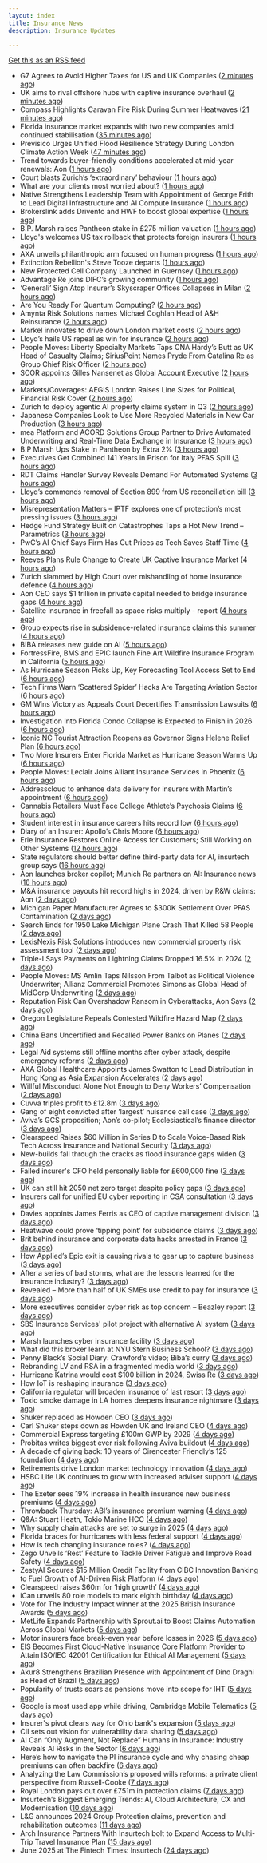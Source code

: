 ```yaml
---
layout: index
title: Insurance News
description: Insurance Updates

---
```


[Get this as an RSS feed](/insurance.rss)

<!-- news_marker starts -->
- G7 Agrees to Avoid Higher Taxes for US and UK Companies ([2 minutes ago](https://www.insurancejournal.com/news/international/2025/06/30/829566.htm))
- UK aims to rival offshore hubs with captive insurance overhaul ([2 minutes ago](https://www.insurancebusinessmag.com/uk/news/breaking-news/uk-aims-to-rival-offshore-hubs-with-captive-insurance-overhaul-540919.aspx))
- Compass Highlights Caravan Fire Risk During Summer Heatwaves ([21 minutes ago](https://insurance-edge.net/2025/06/30/compass-highlights-caravan-fire-risk-during-summer-heatwaves/))
- Florida insurance market expands with two new companies amid continued stabilisation ([35 minutes ago](https://www.reinsurancene.ws/florida-insurance-market-expands-with-two-new-companies-amid-continued-stabilisation/))
- Previsico Urges Unified Flood Resilience Strategy During London Climate Action Week ([47 minutes ago](https://www.insurtechinsights.com/previsico-urges-unified-flood-resilience-strategy-during-london-climate-action-week/))
- Trend towards buyer-friendly conditions accelerated at mid-year renewals: Aon ([1 hours ago](https://www.reinsurancene.ws/trend-towards-buyer-friendly-conditions-accelerated-at-mid-year-renewals-aon/))
- Court blasts Zurich’s ‘extraordinary’ behaviour ([1 hours ago](https://www.postonline.co.uk/news/7958043/court-blasts-zurich%E2%80%99s-%E2%80%98extraordinary%E2%80%99-behaviour))
- What are your clients most worried about? ([1 hours ago](https://www.insurancebusinessmag.com/uk/tv/what-are-your-clients-most-worried-about-540914.aspx))
- Native Strengthens Leadership Team with Appointment of George Frith to Lead Digital Infrastructure and AI Compute Insurance ([1 hours ago](https://www.insurtechinsights.com/native-strengthens-leadership-team-with-appointment-of-george-frith-to-lead-digital-infrastructure-and-ai-compute-insurance/))
- Brokerslink adds Drivento and HWF to boost global expertise ([1 hours ago](https://www.insurancebusinessmag.com/uk/news/breaking-news/brokerslink-adds-drivento-and-hwf-to-boost-global-expertise-540904.aspx))
- B.P. Marsh raises Pantheon stake in £275 million valuation ([1 hours ago](https://www.insurancebusinessmag.com/uk/news/breaking-news/b-p--marsh-raises-pantheon-stake-in-275-million-valuation-540897.aspx))
- Lloyd's welcomes US tax rollback that protects foreign insurers ([1 hours ago](https://www.insurancebusinessmag.com/uk/news/breaking-news/lloyds-welcomes-us-tax-rollback-that-protects-foreign-insurers-540899.aspx))
- AXA unveils philanthropic arm focused on human progress ([1 hours ago](https://www.insurancebusinessmag.com/uk/news/non-profits/axa-unveils-philanthropic-arm-focused-on-human-progress-540894.aspx))
- Extinction Rebellion's Steve Tooze departs ([1 hours ago](https://www.postonline.co.uk/people/7958040/tooze-steps-down-from-extinction-rebellion-leadership))
- New Protected Cell Company Launched in Guernsey ([1 hours ago](https://insurance-edge.net/2025/06/30/new-protected-cell-company-launched-in-guernsey/))
- Advantage Re joins DIFC’s growing community ([1 hours ago](https://www.reinsurancene.ws/advantage-re-joins-difcs-growing-community/))
- ‘Generali’ Sign Atop Insurer’s Skyscraper Offices Collapses in Milan ([2 hours ago](https://www.insurancejournal.com/news/international/2025/06/30/829557.htm))
- Are You Ready For Quantum Computing? ([2 hours ago](https://insurance-edge.net/2025/06/30/are-you-ready-for-quantum-computing/))
- Amynta Risk Solutions names Michael Coghlan Head of A&H Reinsurance ([2 hours ago](https://www.reinsurancene.ws/amynta-risk-solutions-names-michael-coghlan-head-of-ah-reinsurance/))
- Markel innovates to drive down London market costs ([2 hours ago](https://www.postonline.co.uk/lloyd%E2%80%99slondon/7958027/markel-innovates-to-drive-down-london-market-costs))
- Lloyd’s hails US repeal as win for insurance ([2 hours ago](https://www.postonline.co.uk/news/7958041/lloyd%E2%80%99s-hails-us-repeal-as-win-for-insurance))
- People Moves: Liberty Specialty Markets Taps CNA Hardy’s Butt as UK Head of Casualty Claims; SiriusPoint Names Pryde From Catalina Re as Group Chief Risk Officer ([2 hours ago](https://www.insurancejournal.com/news/international/2025/06/30/829550.htm))
- SCOR appoints Gilles Nansenet as Global Account Executive ([2 hours ago](https://www.reinsurancene.ws/scor-appoints-gilles-nansenet-as-global-account-executive/))
- Markets/Coverages: AEGIS London Raises Line Sizes for Political, Financial Risk Cover ([2 hours ago](https://www.insurancejournal.com/news/international/2025/06/30/829543.htm))
- Zurich to deploy agentic AI property claims system in Q3 ([2 hours ago](https://www.postonline.co.uk/technology/7958014/zurich-to-deploy-agentic-ai-property-claims-system-in-q3))
- Japanese Companies Look to Use More Recycled Materials in New Car Production ([3 hours ago](https://insurance-edge.net/2025/06/30/japanese-companies-look-to-use-more-recycled-materials-in-new-car-production/))
- mea Platform and ACORD Solutions Group Partner to Drive Automated Underwriting and Real-Time Data Exchange in Insurance ([3 hours ago](https://www.insurtechinsights.com/mea-platform-and-acord-solutions-group-partner-to-drive-automated-underwriting-and-real-time-data-exchange-in-insurance/))
- B.P Marsh Ups Stake in Pantheon by Extra 2% ([3 hours ago](https://insurance-edge.net/2025/06/30/b-p-marsh-ups-stake-in-pantheon-by-extra-2/))
- Executives Get Combined 141 Years in Prison for Italy PFAS Spill ([3 hours ago](https://www.insurancejournal.com/news/international/2025/06/30/829529.htm))
- RDT Claims Handler Survey Reveals Demand For Automated Systems ([3 hours ago](https://insurance-edge.net/2025/06/30/rdt-claims-handler-survey-reveals-demand-for-automated-systems/))
- Lloyd’s commends removal of Section 899 from US reconciliation bill ([3 hours ago](https://www.reinsurancene.ws/lloyds-commends-removal-of-section-899-from-us-reconciliation-bill/))
- Misrepresentation Matters – IPTF explores one of protection’s most pressing issues ([3 hours ago](https://ifamagazine.com/misrepresentation-matters-iptf-explores-one-of-protections-most-pressing-issues/))
- Hedge Fund Strategy Built on Catastrophes Taps a Hot New Trend – Parametrics ([3 hours ago](https://www.insurancejournal.com/news/international/2025/06/30/829517.htm))
- PwC’s AI Chief Says Firm Has Cut Prices as Tech Saves Staff Time ([4 hours ago](https://www.insurancejournal.com/news/international/2025/06/30/829514.htm))
- Reeves Plans Rule Change to Create UK Captive Insurance Market ([4 hours ago](https://www.insurancejournal.com/news/international/2025/06/30/829506.htm))
- Zurich slammed by High Court over mishandling of home insurance defence ([4 hours ago](https://www.insurancebusinessmag.com/uk/news/legal-insights/zurich-slammed-by-high-court-over-mishandling-of-home-insurance-defence-540881.aspx))
- Aon CEO says $1 trillion in private capital needed to bridge insurance gaps ([4 hours ago](https://www.insurancebusinessmag.com/uk/news/breaking-news/aon-ceo-says-1-trillion-in-private-capital-needed-to-bridge-insurance-gaps-540875.aspx))
- Satellite insurance in freefall as space risks multiply - report ([4 hours ago](https://www.insurancebusinessmag.com/uk/news/breaking-news/satellite-insurance-in-freefall-as-space-risks-multiply--report-540869.aspx))
- Group expects rise in subsidence-related insurance claims this summer ([4 hours ago](https://www.insurancebusinessmag.com/uk/news/claims/group-expects-rise-in-subsidencerelated-insurance-claims-this-summer-540868.aspx))
- BIBA releases new guide on AI ([5 hours ago](https://www.insurancebusinessmag.com/uk/news/technology/biba-releases-new-guide-on-ai-540867.aspx))
- FortressFire, BMS and EPIC launch Fine Art Wildfire Insurance Program in California ([5 hours ago](https://www.reinsurancene.ws/fortressfire-bms-and-epic-launch-fine-art-wildfire-insurance-program-in-california/))
- As Hurricane Season Picks Up, Key Forecasting Tool Access Set to End ([6 hours ago](https://www.insurancejournal.com/news/national/2025/06/30/829490.htm))
- Tech Firms Warn ‘Scattered Spider’ Hacks Are Targeting Aviation Sector ([6 hours ago](https://www.insurancejournal.com/news/national/2025/06/30/829496.htm))
- GM Wins Victory as Appeals Court Decertifies Transmission Lawsuits ([6 hours ago](https://www.insurancejournal.com/news/national/2025/06/30/829493.htm))
- Investigation Into Florida Condo Collapse is Expected to Finish in 2026 ([6 hours ago](https://www.insurancejournal.com/news/southeast/2025/06/30/829469.htm))
- Iconic NC Tourist Attraction Reopens as Governor Signs Helene Relief Plan ([6 hours ago](https://www.insurancejournal.com/news/southeast/2025/06/30/829473.htm))
- Two More Insurers Enter Florida Market as Hurricane Season Warms Up ([6 hours ago](https://www.insurancejournal.com/news/southeast/2025/06/30/829477.htm))
- People Moves: Leclair Joins Alliant Insurance Services in Phoenix ([6 hours ago](https://www.insurancejournal.com/news/west/2025/06/30/829007.htm))
- Addresscloud to enhance data delivery for insurers with Martin’s appointment ([6 hours ago](https://www.reinsurancene.ws/addresscloud-to-enhance-data-delivery-for-insurers-with-martins-appointment/))
- Cannabis Retailers Must Face College Athlete’s Psychosis Claims ([6 hours ago](https://www.insurancejournal.com/news/east/2025/06/30/829442.htm))
- Student interest in insurance careers hits record low ([6 hours ago](https://www.postonline.co.uk/people/7957759/student-interest-in-insurance-careers-hits-record-low))
- Diary of an Insurer: Apollo’s Chris Moore ([6 hours ago](https://www.postonline.co.uk/lloyd%E2%80%99slondon/7957498/diary-of-an-insurer%C2%A0apollo%E2%80%99s-chris-moore))
- Erie Insurance Restores Online Access for Customers; Still Working on Other Systems ([12 hours ago](https://www.insurancejournal.com/news/east/2025/06/29/829484.htm))
- State regulators should better define third-party data for AI, insurtech group says ([16 hours ago](https://www.dig-in.com/news/naic-should-better-define-third-party-ai-data-aitc-says))
- Aon launches broker copilot; Munich Re partners on AI: Insurance news ([16 hours ago](https://www.dig-in.com/news/aon-launches-copilot-munich-re-partners-ai-insurance-news))
- M&A insurance payouts hit record highs in 2024, driven by R&W claims: Aon ([2 days ago](https://www.reinsurancene.ws/ma-insurance-payouts-hit-record-highs-in-2024-driven-by-rw-claims-aon/))
- Michigan Paper Manufacturer Agrees to $300K Settlement Over PFAS Contamination ([2 days ago](https://www.insurancejournal.com/news/midwest/2025/06/27/829444.htm))
- Search Ends for 1950 Lake Michigan Plane Crash That Killed 58 People ([2 days ago](https://www.insurancejournal.com/news/midwest/2025/06/27/829439.htm))
- LexisNexis Risk Solutions introduces new commercial property risk assessment tool ([2 days ago](https://www.reinsurancene.ws/lexisnexis-risk-solutions-introduces-new-commercial-property-risk-assessment-tool/))
- Triple-I Says Payments on Lightning Claims Dropped 16.5% in 2024 ([2 days ago](https://www.insurancejournal.com/news/national/2025/06/27/829432.htm))
- People Moves: MS Amlin Taps Nilsson From Talbot as Political Violence Underwriter; Allianz Commercial Promotes Simons as Global Head of MidCorp Underwriting ([2 days ago](https://www.insurancejournal.com/news/international/2025/06/27/829424.htm))
- Reputation Risk Can Overshadow Ransom in Cyberattacks, Aon Says ([2 days ago](https://www.insurancejournal.com/news/national/2025/06/27/829422.htm))
- Oregon Legislature Repeals Contested Wildfire Hazard Map ([2 days ago](https://www.insurancejournal.com/news/west/2025/06/27/829417.htm))
- China Bans Uncertified and Recalled Power Banks on Planes ([2 days ago](https://www.insurancejournal.com/news/international/2025/06/27/829412.htm))
- Legal Aid systems still offline months after cyber attack, despite emergency reforms ([2 days ago](https://www.insurancebusinessmag.com/uk/news/cyber/legal-aid-systems-still-offline-months-after-cyber-attack-despite-emergency-reforms-540768.aspx))
- AXA Global Healthcare Appoints James Swatton to Lead Distribution in Hong Kong as Asia Expansion Accelerates ([2 days ago](https://www.insurtechinsights.com/axa-global-healthcare-appoints-james-swatton-to-lead-distribution-in-hong-kong-as-asia-expansion-accelerates/))
- Willful Misconduct Alone Not Enough to Deny Workers’ Compensation ([2 days ago](https://www.insurancejournal.com/news/east/2025/06/27/829407.htm))
- Cuvva triples profit to £12.8m ([3 days ago](https://www.postonline.co.uk/personal/7958033/cuvva-triples-profit-to-%C2%A3128m))
- Gang of eight convicted after ‘largest’ nuisance call case ([3 days ago](https://www.postonline.co.uk/news/7958035/gang-of-eight-convicted-after-largest-nuisance-call-case))
- Aviva’s GCS proposition; Aon’s co-pilot; Ecclesiastical’s finance director ([3 days ago](https://www.postonline.co.uk/news/7958002/aviva%E2%80%99s-gcs-proposition-aon%E2%80%99s-co-pilot-ecclesiastical%E2%80%99s-finance-director))
- Clearspeed Raises $60 Million in Series D to Scale Voice-Based Risk Tech Across Insurance and National Security ([3 days ago](https://www.insurtechinsights.com/clearspeed-raises-60-million-in-series-d-to-scale-voice-based-risk-tech-across-insurance-and-national-security/))
- New-builds fall through the cracks as flood insurance gaps widen ([3 days ago](https://www.insurancebusinessmag.com/uk/news/catastrophe/newbuilds-fall-through-the-cracks-as-flood-insurance-gaps-widen-540739.aspx))
- Failed insurer's CFO held personally liable for £600,000 fine ([3 days ago](https://www.insurancebusinessmag.com/uk/news/breaking-news/failed-insurers-cfo-held-personally-liable-for-600000-fine-540737.aspx))
- UK can still hit 2050 net zero target despite policy gaps ([3 days ago](https://www.insurancebusinessmag.com/uk/news/breaking-news/uk-can-still-hit-2050-net-zero-target-despite-policy-gaps-540736.aspx))
- Insurers call for unified EU cyber reporting in CSA consultation ([3 days ago](https://www.insurancebusinessmag.com/uk/news/cyber/insurers-call-for-unified-eu-cyber-reporting-in-csa-consultation-540735.aspx))
- Davies appoints James Ferris as CEO of captive management division ([3 days ago](https://www.insurancebusinessmag.com/uk/news/breaking-news/davies-appoints-james-ferris-as-ceo-of-captive-management-division-540734.aspx))
- Heatwave could prove ‘tipping point’ for subsidence claims ([3 days ago](https://www.postonline.co.uk/news/7958032/heatwave-could-prove-%E2%80%98tipping-point%E2%80%99-for-subsidence-claims))
- Brit behind insurance and corporate data hacks arrested in France ([3 days ago](https://www.insurancebusinessmag.com/uk/news/cyber/brit-behind-insurance-and-corporate-data-hacks-arrested-in-france-540732.aspx))
- How Applied’s Epic exit is causing rivals to gear up to capture business ([3 days ago](https://www.postonline.co.uk/news/7958023/how-applied%E2%80%99s-epic-exit-is-causing-rivals-to-gear-up-to-capture-business))
- After a series of bad storms, what are the lessons learned for the insurance industry? ([3 days ago](https://www.insurancebusinessmag.com/uk/tv/after-a-series-of-bad-storms-what-are-the-lessons-learned-for-the-insurance-industry-540721.aspx))
- Revealed – More than half of UK SMEs use credit to pay for insurance ([3 days ago](https://www.insurancebusinessmag.com/uk/news/sme/revealed--more-than-half-of-uk-smes-use-credit-to-pay-for-insurance-540714.aspx))
- More executives consider cyber risk as top concern – Beazley report ([3 days ago](https://www.insurancebusinessmag.com/uk/news/cyber/more-executives-consider-cyber-risk-as-top-concern--beazley-report-540713.aspx))
- SBS Insurance Services' pilot project with alternative AI system ([3 days ago](https://www.insurancebusinessmag.com/uk/news/claims/sbs-insurance-services-pilot-project-with-alternative-ai-system-540710.aspx))
- Marsh launches cyber insurance facility ([3 days ago](https://www.insurancebusinessmag.com/uk/news/cyber/marsh-launches-cyber-insurance-facility-540707.aspx))
- What did this broker learn at NYU Stern Business School? ([3 days ago](https://www.insurancebusinessmag.com/uk/news/breaking-news/what-did-this-broker-learn-at-nyu-stern-business-school-540702.aspx))
- Penny Black’s Social Diary: Crawford’s video; Biba’s curry ([3 days ago](https://www.postonline.co.uk/people/7957820/penny-black%E2%80%99s-social-diary-crawford%E2%80%99s-video-biba%E2%80%99s-curry))
- Rebranding LV and RSA in a fragmented media world ([3 days ago](https://www.postonline.co.uk/personal/7957983/rebranding-lv-and-rsa-in-a-fragmented-media-world))
- Hurricane Katrina would cost $100 billion in 2024, Swiss Re ([3 days ago](https://www.dig-in.com/news/hurricane-katrina-would-cost-100-billion-in-2024-swiss-re))
- How IoT is reshaping insurance ([3 days ago](https://www.dig-in.com/opinion/how-internet-of-things-is-reshaping-insurance))
- California regulator will broaden insurance of last resort ([3 days ago](https://www.dig-in.com/news/california-regulator-will-broaden-insurance-of-last-resort))
- Toxic smoke damage in LA homes deepens insurance nightmare ([3 days ago](https://www.dig-in.com/articles/toxic-smoke-damage-in-la-homes-deepens-insurance-nightmare))
- Shuker replaced as Howden CEO ([3 days ago](https://www.insurancebusinessmag.com/uk/news/breaking-news/shuker-replaced-as-howden-ceo-540607.aspx))
- Carl Shuker steps down as Howden UK and Ireland CEO ([4 days ago](https://www.postonline.co.uk/news/7958018/carl-shuker-steps-down-as-howden-uk-and-ireland-ceo))
- Commercial Express targeting £100m GWP by 2029 ([4 days ago](https://www.postonline.co.uk/commercial/7957991/commercial-express-targeting-%C2%A3100m-gwp-by-2029))
- Probitas writes biggest ever risk following Aviva buildout ([4 days ago](https://www.postonline.co.uk/commercial/7958003/probitas-writes-biggest-ever-risk-following-aviva-buildout))
- A decade of giving back: 10 years of Cirencester Friendly’s 125 foundation ([4 days ago](https://ifamagazine.com/a-decade-of-giving-back-10-years-of-cirencester-friendlys-125-foundation/))
- Retirements drive London market technology innovation ([4 days ago](https://www.postonline.co.uk/technology/7957993/retirements-drive-london-market-technology-innovation))
- HSBC Life UK continues to grow with increased adviser support ([4 days ago](https://ifamagazine.com/hsbc-life-uk-continues-to-grow-with-increased-adviser-support/))
- The Exeter sees 19% increase in health insurance new business premiums ([4 days ago](https://ifamagazine.com/the-exeter-sees-19-increase-in-health-insurance-new-business-premiums/))
- Throwback Thursday: ABI’s insurance premium warning ([4 days ago](https://www.postonline.co.uk/personal/7956732/throwback-thursday-abi%E2%80%99s-insurance-premium-warning))
- Q&A: Stuart Heath, Tokio Marine HCC ([4 days ago](https://www.postonline.co.uk/lloyd%E2%80%99slondon/7957582/qa-stuart-heath-tokio-marine-hcc))
- Why supply chain attacks are set to surge in 2025 ([4 days ago](https://www.postonline.co.uk/technology/7957905/why-supply-chain-attacks-are-set-to-surge-in-2025))
- Florida braces for hurricanes with less federal support ([4 days ago](https://www.dig-in.com/news/florida-braces-for-hurricanes-with-less-federal-support))
- How is tech changing insurance roles? ([4 days ago](https://www.dig-in.com/news/how-is-tech-changing-insurance-roles))
- Zego Unveils ‘Rest’ Feature to Tackle Driver Fatigue and Improve Road Safety ([4 days ago](https://www.insurtechinsights.com/zego-unveils-rest-feature-to-tackle-driver-fatigue-and-improve-road-safety/))
- ZestyAI Secures $15 Million Credit Facility from CIBC Innovation Banking to Fuel Growth of AI-Driven Risk Platform ([4 days ago](https://www.insurtechinsights.com/zestyai-secures-15-million-credit-facility-from-cibc-innovation-banking-to-fuel-growth-of-ai-driven-risk-platform/))
- Clearspeed raises $60m for ‘high growth’ ([4 days ago](https://www.postonline.co.uk/technology/7958000/clearspeed-raises-60m-for-%E2%80%98high-growth%E2%80%99))
- iCan unveils 80 role models to mark eighth birthday ([4 days ago](https://www.postonline.co.uk/people/7958001/ican-unveils-80-role-models-to-mark-eighth-birthday))
- Vote for The Industry Impact winner at the 2025 British Insurance Awards ([5 days ago](https://www.postonline.co.uk/commercial/7957980/vote-for-the-industry-impact-winner-at-the-2025-british-insurance-awards))
- MetLife Expands Partnership with Sprout.ai to Boost Claims Automation Across Global Markets ([5 days ago](https://www.insurtechinsights.com/metlife-expands-partnership-with-sprout-ai-to-boost-claims-automation-across-global-markets/))
- Motor insurers face break-even year before losses in 2026 ([5 days ago](https://www.postonline.co.uk/personal/7957998/motor-insurers-face-break-even-year-before-losses-in-2026))
- EIS Becomes First Cloud-Native Insurance Core Platform Provider to Attain ISO/IEC 42001 Certification for Ethical AI Management ([5 days ago](https://www.insurtechinsights.com/eis-becomes-first-cloud-native-insurance-core-platform-provider-to-attain-iso-iec-42001-certification-for-ethical-ai-management/))
- Akur8 Strengthens Brazilian Presence with Appointment of Dino Draghi as Head of Brazil ([5 days ago](https://www.insurtechinsights.com/akur8-strengthens-brazilian-presence-with-appointment-of-dino-draghi-as-head-of-brazil/))
- Popularity of trusts soars as pensions move into scope for IHT ([5 days ago](https://ifamagazine.com/popularity-of-trusts-soars-as-pensions-move-into-scope-for-iht/))
- Google is most used app while driving, Cambridge Mobile Telematics ([5 days ago](https://www.dig-in.com/news/google-most-used-while-driving-cambridge-mobile-telematics))
- Insurer's pivot clears way for Ohio bank's expansion ([5 days ago](https://www.dig-in.com/news/insurers-pivot-clears-way-for-ohio-banks-expansion))
- CII sets out vision for vulnerability data sharing ([5 days ago](https://ifamagazine.com/cii-sets-out-vision-for-vulnerability-data-sharing/))
- AI Can “Only Augment, Not Replace” Humans in Insurance: Industry Reveals AI Risks in the Sector ([6 days ago](https://thefintechtimes.com/ai-can-only-augment-not-replace-humans-in-insurance-industry-reveals-ai-risks-in-the-sector/))
- Here’s how to navigate the PI insurance cycle and why chasing cheap premiums can often backfire ([6 days ago](https://ifamagazine.com/advisers-heres-how-to-navigate-the-pi-insurance-cycle-and-why-chasing-cheap-premiums-can-often-backfire/))
- Analyzing the Law Commission’s proposed wills reforms: a private client perspective from Russell-Cooke ([7 days ago](https://ifamagazine.com/analyzing-the-law-commissions-proposed-wills-reforms-a-private-client-perspective-from-russell-cooke/))
- Royal London pays out over £751m in protection claims ([7 days ago](https://ifamagazine.com/royal-london-pays-out-over-751m-in-protection-claims/))
- Insurtech’s Biggest Emerging Trends: AI, Cloud Architecture, CX and Modernisation ([10 days ago](https://thefintechtimes.com/insurtech-biggest-emerging-trends-ai-cloud-architecture-cx-and-data/))
- L&G announces 2024 Group Protection claims, prevention and rehabilitation outcomes ([11 days ago](https://ifamagazine.com/lg-announces-2024-group-protection-claims-prevention-and-rehabilitation-outcomes/))
- Arch Insurance Partners With Insurtech bolt to Expand Access to Multi-Trip Travel Insurance Plan ([15 days ago](https://thefintechtimes.com/arch-insurance-partners-with-insurtech-bolt-to-expand-access-to-multi-trip-travel-insurance-plan/))
- June 2025 at The Fintech Times: Insurtech ([24 days ago](https://thefintechtimes.com/june-2025-at-the-fintech-times-insurtech/))

<!-- news_marker ends -->